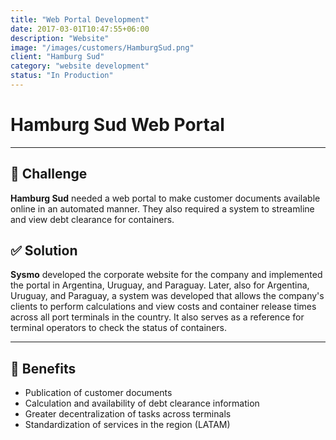 ```yaml
---
title: "Web Portal Development"
date: 2017-03-01T10:47:55+06:00
description: "Website"
image: "/images/customers/HamburgSud.png"
client: "Hamburg Sud"
category: "website development"
status: "In Production"
---
```

# Hamburg Sud Web Portal

---

## 🎯 Challenge

**Hamburg Sud** needed a web portal to make customer documents available online in an automated manner. They also required a system to streamline and view debt clearance for containers.

## ✅ Solution

**Sysmo** developed the corporate website for the company and implemented the portal in Argentina, Uruguay, and Paraguay.
Later, also for Argentina, Uruguay, and Paraguay, a system was developed that allows the company's clients to perform calculations and view costs and container release times across all port terminals in the country. It also serves as a reference for terminal operators to check the status of containers.

---

## 🧩 Benefits

- Publication of customer documents
- Calculation and availability of debt clearance information
- Greater decentralization of tasks across terminals
- Standardization of services in the region (LATAM)
